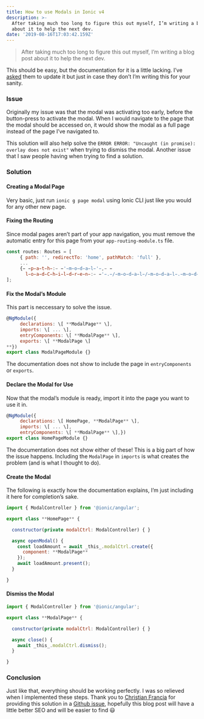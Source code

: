 ```yaml
---
title: How to use Modals in Ionic v4
description: >-
  After taking much too long to figure this out myself, I’m writing a blog post
  about it to help the next dev.
date: '2019-08-16T17:03:42.159Z'
---
```


> After taking much too long to figure this out myself, I’m writing a blog post about it to help the next dev.

This should be easy, but the documentation for it is a little lacking. I’ve [asked](https://github.com/ionic-team/ionic/pull/17944#issuecomment-522067671) them to update it but just in case they don’t I’m writing this for your sanity.

### Issue

Originally my issue was that the modal was activating too early, before the button-press to activate the modal. When I would navigate to the page that the modal should be accessed on, it would show the modal as a full page instead of the page I’ve navigated to.

This solution will also help solve the `ERROR ERROR: "Uncaught (in promise): overlay does not exist"` when trying to dismiss the modal. Another issue that I saw people having when trying to find a solution.

### Solution

#### Creating a Modal Page

Very basic, just run `ionic g page modal` using Ionic CLI just like you would for any other new page.

#### Fixing the Routing

Since modal pages aren’t part of your app navigation, you must remove the automatic entry for this page from your `app-routing-module.ts` file.

```javascript
const routes: Routes = [
     { path: '', redirectTo: 'home', pathMatch: 'full' },  
     ...  
     {̵ ̵p̵a̵t̵h̵:̵ ̵'̵m̵o̵d̵a̵l̵'̵,̵ ̵  
       l̵o̵a̵d̵C̵h̵i̵l̵d̵r̵e̵n̵:̵ ̵'̵.̵/̵m̵o̵d̵a̵l̵/̵m̵o̵d̵a̵l̵.̵m̵o̵d̵u̵l̵e̵#̵M̵o̵d̵a̵l̵P̵a̵g̵e̵M̵o̵d̵u̵l̵e̵'̵ ̵}̵
];
```

#### Fix the Modal’s Module

This part is neccessary to solve the issue.

```javascript
@NgModule({  
     declarations: \[ **ModalPage** \],  
     imports: \[ ... \],  
     entryComponents: \[ **ModalPage** \],  
     exports: \[ **ModalPage \]  
**})  
export class ModalPageModule {}
```


The documentation does not show to include the page in `entryComponents` or `exports`.

#### Declare the Modal for Use

Now that the modal’s module is ready, import it into the page you want to use it in.

```javascript
@NgModule({  
     declarations: \[ HomePage, **ModalPage** \],  
     imports: \[ ... \],  
     entryComponents: \[ **ModalPage** \],})  
export class HomePageModule {}
```

The documentation does not show either of these! This is a big part of how the issue happens. Including the `ModalPage` in `imports` is what creates the problem (and is what I thought to do).

#### Create the Modal

The following is exactly how the documentation explains, I’m just including it here for completion’s sake.

```javascript
import { ModalController } from '@ionic/angular';

export class **HomePage** {

  constructor(private modalCtrl: ModalController) { }

  async openModal() {  
    const loadAmount = await _this_.modalCtrl.create({  
      component: **ModalPage**  
    });  
    await loadAmount.present();  
  }

}
```

#### Dismiss the Modal

```javascript
import { ModalController } from '@ionic/angular';

export class **ModalPage** {

  constructor(private modalCtrl: ModalController) { }

  async close() {  
    await _this_.modalCtrl.dismiss();  
  }

}
```

### Conclusion

Just like that, everything should be working perfectly. I was so relieved when I implemented these steps. Thank you to [Christian Francia](https://medium.com/u/706b6e4cb229) for providing this solution in a [Github issue](https://github.com/ionic-team/ionic/issues/17939#issuecomment-479550015), hopefully this blog post will have a little better SEO and will be easier to find 😃

